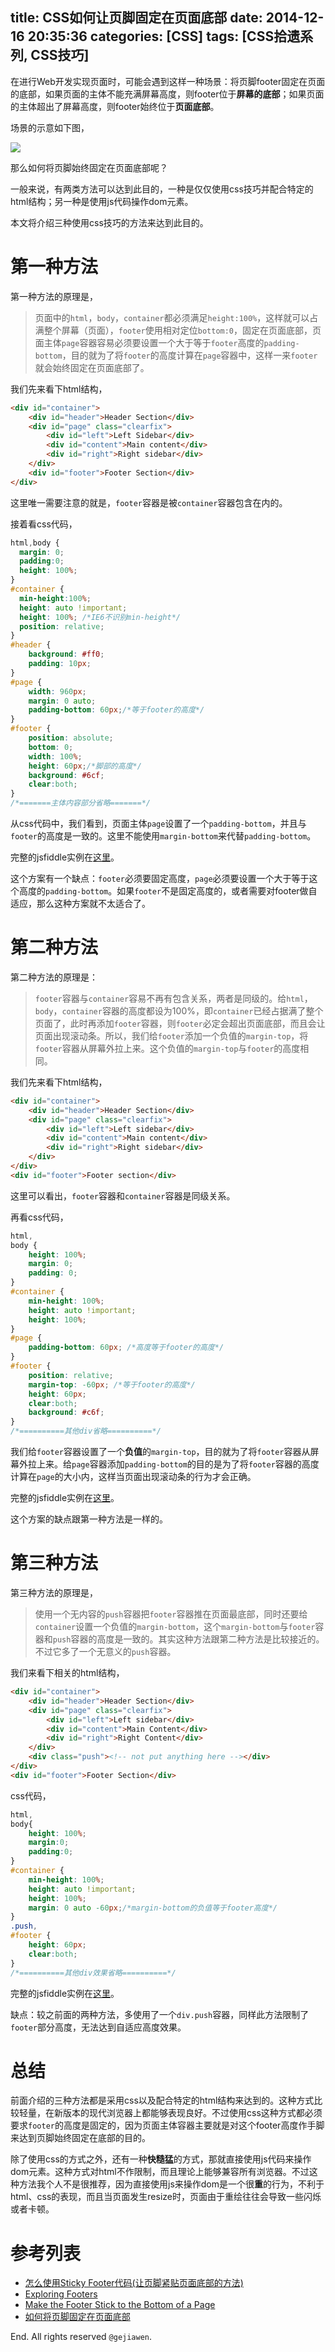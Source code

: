 title: CSS如何让页脚固定在页面底部
date: 2014-12-16 20:35:36
categories: [CSS]
tags: [CSS拾遗系列, CSS技巧]
---

在进行Web开发实现页面时，可能会遇到这样一种场景：将页脚footer固定在页面的底部，如果页面的主体不能充满屏幕高度，则footer位于**屏幕的底部**；如果页面的主体超出了屏幕高度，则footer始终位于**页面底部**。

场景的示意如下图，

![](img-01.png)

那么如何将页脚始终固定在页面底部呢？

一般来说，有两类方法可以达到此目的，一种是仅仅使用css技巧并配合特定的html结构；另一种是使用js代码操作dom元素。

本文将介绍三种使用css技巧的方法来达到此目的。

# 第一种方法

第一种方法的原理是，

> 页面中的`html`，`body`，`container`都必须满足`height:100%`，这样就可以占满整个屏幕（页面），`footer`使用相对定位`bottom:0`，固定在页面底部，页面主体`page`容器容易必须要设置一个大于等于`footer`高度的`padding-bottom`，目的就为了将`footer`的高度计算在`page`容器中，这样一来`footer`就会始终固定在页面底部了。

我们先来看下html结构，

```html
<div id="container">
    <div id="header">Header Section</div>
    <div id="page" class="clearfix">
        <div id="left">Left Sidebar</div>
        <div id="content">Main content</div>
        <div id="right">Right sidebar</div>
    </div>
    <div id="footer">Footer Section</div>
</div>
```

这里唯一需要注意的就是，`footer`容器是被`container`容器包含在内的。

接着看css代码，

```css
html,body {
  margin: 0;
  padding:0;
  height: 100%;
}
#container {
  min-height:100%;
  height: auto !important;
  height: 100%; /*IE6不识别min-height*/
  position: relative;
}
#header {
    background: #ff0;
    padding: 10px;
}
#page {
    width: 960px;
    margin: 0 auto;
    padding-bottom: 60px;/*等于footer的高度*/
}
#footer {
    position: absolute;
    bottom: 0;
    width: 100%;
    height: 60px;/*脚部的高度*/
    background: #6cf;
    clear:both;
}
/*=======主体内容部分省略=======*/
```

从css代码中，我们看到，页面主体`page`设置了一个`padding-bottom`，并且与`footer`的高度是一致的。这里不能使用`margin-bottom`来代替`padding-bottom`。

完整的jsfiddle实例在[这里](http://jsfiddle.net/gejiawen/19bjc7yz/)。

这个方案有一个缺点：`footer`必须要固定高度，`page`必须要设置一个大于等于这个高度的`padding-bottom`。如果`footer`不是固定高度的，或者需要对footer做自适应，那么这种方案就不太适合了。

# 第二种方法

第二种方法的原理是：

> `footer`容器与`container`容易不再有包含关系，两者是同级的。给`html`，`body`，`container`容器的高度都设为100%，即`container`已经占据满了整个页面了，此时再添加`footer`容器，则`footer`必定会超出页面底部，而且会让页面出现滚动条。所以，我们给`footer`添加一个负值的`margin-top`，将`footer`容器从屏幕外拉上来。这个负值的`margin-top`与`footer`的高度相同。

我们先来看下html结构，

```html
<div id="container">
    <div id="header">Header Section</div>
    <div id="page" class="clearfix">
        <div id="left">Left sidebar</div>
        <div id="content">Main content</div>
        <div id="right">Right sidebar</div>
    </div>
</div>
<div id="footer">Footer section</div>
```

这里可以看出，`footer`容器和`container`容器是同级关系。

再看css代码，

```css
html,
body {
    height: 100%;
    margin: 0;
    padding: 0;
}
#container {
    min-height: 100%;
    height: auto !important;
    height: 100%;
}
#page {
    padding-bottom: 60px; /*高度等于footer的高度*/
}
#footer {
    position: relative;
    margin-top: -60px; /*等于footer的高度*/
    height: 60px;
    clear:both;
    background: #c6f;
}
/*==========其他div省略==========*/
```

我们给`footer`容器设置了一个**负值**的`margin-top`，目的就为了将`footer`容器从屏幕外拉上来。给`page`容器添加`padding-bottom`的目的是为了将`footer`容器的高度计算在`page`的大小内，这样当页面出现滚动条的行为才会正确。

完整的jsfiddle实例在[这里](http://jsfiddle.net/gejiawen/4npL8uLr/)。

这个方案的缺点跟第一种方法是一样的。

# 第三种方法

第三种方法的原理是，

> 使用一个无内容的`push`容器把`footer`容器推在页面最底部，同时还要给`container`设置一个负值的`margin-bottom`，这个`margin-bottom`与`footer`容器和`push`容器的高度是一致的。其实这种方法跟第二种方法是比较接近的。不过它多了一个无意义的`push`容器。

我们来看下相关的html结构，

```html
<div id="container">
    <div id="header">Header Section</div>
    <div id="page" class="clearfix">
        <div id="left">Left sidebar</div>
        <div id="content">Main Content</div>
        <div id="right">Right Content</div>
    </div>
    <div class="push"><!-- not put anything here --></div>
</div>
<div id="footer">Footer Section</div>
```

css代码，

```css
html,
body{
    height: 100%;
    margin:0;
    padding:0;
}
#container {
    min-height: 100%;
    height: auto !important;
    height: 100%;
    margin: 0 auto -60px;/*margin-bottom的负值等于footer高度*/
}
.push,
#footer {
    height: 60px;
    clear:both;
}
/*==========其他div效果省略==========*/
```

完整的jsfiddle实例在[这里](http://jsfiddle.net/gejiawen/om5uf2hu/)。

缺点：较之前面的两种方法，多使用了一个`div.push`容器，同样此方法限制了`footer`部分高度，无法达到自适应高度效果。

# 总结

前面介绍的三种方法都是采用css以及配合特定的html结构来达到的。这种方式比较轻量，在新版本的现代浏览器上都能够表现良好。不过使用css这种方式都必须要求`footer`的高度是固定的，因为页面主体容器主要就是对这个footer高度作手脚来达到页脚始终固定在底部的目的。

除了使用css的方式之外，还有一种**快糙猛**的方式，那就直接使用js代码来操作dom元素。这种方式对html不作限制，而且理论上能够兼容所有浏览器。不过这种方法我个人不是很推荐，因为直接使用js来操作dom是一个很**重**的行为，不利于html、css的表现，而且当页面发生resize时，页面由于重绘往往会导致一些闪烁或者卡顿。

# 参考列表

- [怎么使用Sticky Footer代码(让页脚紧贴页面底部的方法)](http://www.cnblogs.com/rippleyong/archive/2009/11/05/1596526.html)
- [Exploring Footers](http://alistapart.com/article/footers)
- [Make the Footer Stick to the Bottom of a Page](http://ryanfait.com/resources/footer-stick-to-bottom-of-page/)
- [如何将页脚固定在页面底部](http://www.w3cplus.com/css/css-sticky-foot-at-bottom-of-the-page)

End. All rights reserved `@gejiawen`.
